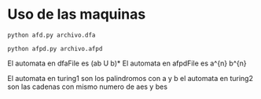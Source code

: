 # Uso de las maquinas
```
python afd.py archivo.dfa

python afpd.py archivo.afpd
```

El automata en dfaFile es (ab U b)* 
El automata en afpdFile es a^{n} b^{n}

El automata en turing1 son los palindromos con a y b
el automata en turing2 son las cadenas con mismo numero de aes y bes
